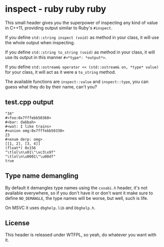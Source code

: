 inspect - ruby ruby ruby
========================
This small header gives you the superpower of inspecting any kind of value in
C++11, providing output similar to Ruby's `#inspect`.

If you define `std::string inspect (void)` as method in your class, it will use
the whole output when inspecting.

If you define `std::string to_string (void)` as method in your class, it will use
its output in this manner `#<*type*: *output*>`.

If you define `std::ostream& operator << (std::ostream& on, *type* value)` for your
class, it will act as it were a `to_string` method.

The available functions are `inspect::value` and `inspect::type`, you can guess
what they do by their name, can't you?

test.cpp output
---------------
```
"34"
#<foo:0x7fffebb50360>
#<bar: dabbah>
#<wat: I like trains>
#<union omg:0x7fffebb50330>
23
#<enum derp: omg>
[[1, 2], [3, 4]]
(float*) 0x156
"\tlol\n\x01\"\xc3\x9f"
"\tlol\n\u0001\"\u00df"
true
```

Type name demangling
--------------------
By default it demangles type names using the `cxxabi.h` header, it's not
available everywhere, so if you don't have it or don't want it make sure to
define `NO_DEMANGLE`, the type names will be worse, but well, such is life.

On MSVC it uses `dbghelp.lib` and `Dbghelp.h`.

License
-------
This header is released under WTFPL, so yeah, do whatever you want with it.
